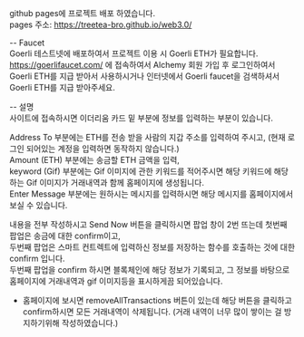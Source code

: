 github pages에 프로젝트 배포 하였습니다.  
pages 주소: https://treetea-bro.github.io/web3.0/  

-- Faucet  
Goerli 테스트넷에 배포하여서 프로젝트 이용 시 Goerli ETH가 필요합니다.  
https://goerlifaucet.com/ 에 접속하여서 Alchemy 회원 가입 후 로그인하여서 Goerli ETH를 지급 받아서 사용하시거나 인터넷에서 Goerli faucet을 검색하셔서 Goerli ETH를 지급 받아주세요.  
  
-- 설명  
사이트에 접속하시면 이더리움 카드 밑 부분에 정보를 입력하는 부분이 있습니다.  
  
Address To 부분에는 ETH를 전송 받을 사람의 지갑 주소를 입력하여 주시고, (현재 로그인 되어있는 계정을 입력하면 동작하지 않습니다.)  
Amount (ETH) 부분에는 송금할 ETH 금액을 입력,  
keyword (Gif) 부분에는 Gif 이미지에 관한 키워드를 적어주시면 해당 키워드에 해당하는 Gif 이미지가 거래내역과 함께 홈페이지에 생성됩니다.  
Enter Message 부분에는 원하시는 메시지를 입력하시면 해당 메시지를 홈페이지에서 보실 수 있습니다.  
  
내용을 전부 작성하시고 Send Now 버튼을 클릭하시면 팝업 창이 2번 뜨는데 첫번째 팝업은 송금에 대한 confirm이고,   
두번째 팝업은 스마트 컨트렉트에 입력하신 정보를 저장하는 함수를 호출하는 것에 대한 confirm 입니다.  
두번째 팝업을 confirm 하시면 블록체인에 해당 정보가 기록되고, 그 정보를 바탕으로 홈페이지에 거래내역과 gif 이미지등을 표시하게끔 되어있습니다.  
  
* 홈페이지에 보시면 removeAllTransactions 버튼이 있는데 해당 버튼을 클릭하고 confirm하시면 모든 거래내역이 삭제됩니다. (거래 내역이 너무 많이 쌓이는 걸 방지하기위해 작성하였습니다.)

